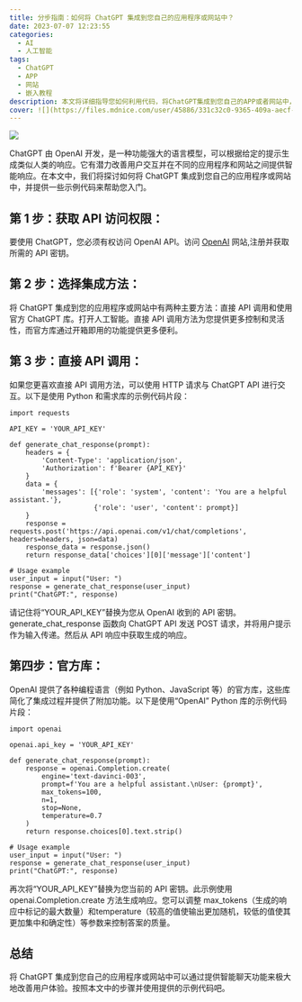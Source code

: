```yaml
---
title: 分步指南：如何将 ChatGPT 集成到您自己的应用程序或网站中？
date: 2023-07-07 12:23:55
categories:
  - AI
  - 人工智能
tags:
  - ChatGPT
  - APP
  - 网站
  - 嵌入教程
description: 本文将详细指导您如何利用代码，将ChatGPT集成到您自己的APP或者网站中，提高整个程序的生产力。
cover: ![](https://files.mdnice.com/user/45886/331c32c0-9365-409a-aecf-adb4e5742cc0.png)
---
```


![](https://files.mdnice.com/user/45886/946d8ff0-8f9f-4d26-b2b7-26b5b6fa03f0.png)

ChatGPT 由 OpenAI 开发，是一种功能强大的语言模型，可以根据给定的提示生成类似人类的响应。它有潜力改善用户交互并在不同的应用程序和网站之间提供智能响应。在本文中，我们将探讨如何将 ChatGPT 集成到您自己的应用程序或网站中，并提供一些示例代码来帮助您入门。

## 第 1 步：获取 API 访问权限：

要使用 ChatGPT，您必须有权访问 OpenAI API。访问 [OpenAI](https://openai.com) 网站,注册并获取所需的 API 密钥。

## 第 2 步：选择集成方法：

将 ChatGPT 集成到您的应用程序或网站中有两种主要方法：直接 API 调用和使用官方 ChatGPT 库。打开人工智能。直接 API 调用方法为您提供更多控制和灵活性，而官方库通过开箱即用的功能提供更多便利。

## 第 3 步：直接 API 调用：

如果您更喜欢直接 API 调用方法，可以使用 HTTP 请求与 ChatGPT API 进行交互。以下是使用 Python 和需求库的示例代码片段：
```
import requests

API_KEY = 'YOUR_API_KEY'

def generate_chat_response(prompt):
    headers = {
        'Content-Type': 'application/json',
        'Authorization': f'Bearer {API_KEY}'
    }
    data = {
        'messages': [{'role': 'system', 'content': 'You are a helpful assistant.'},
                     {'role': 'user', 'content': prompt}]
    }
    response = requests.post('https://api.openai.com/v1/chat/completions', headers=headers, json=data)
    response_data = response.json()
    return response_data['choices'][0]['message']['content']

# Usage example
user_input = input("User: ")
response = generate_chat_response(user_input)
print("ChatGPT:", response)
```
请记住将“YOUR_API_KEY”替换为您从 OpenAI 收到的 API 密钥。 generate_chat_response 函数向 ChatGPT API 发送 POST 请求，并将用户提示作为输入传递。然后从 API 响应中获取生成的响应。

## 第四步：官方库：

OpenAI 提供了各种编程语言（例如 Python、JavaScript 等）的官方库，这些库简化了集成过程并提供了附加功能。以下是使用“OpenAI” Python 库的示例代码片段：

```
import openai

openai.api_key = 'YOUR_API_KEY'

def generate_chat_response(prompt):
    response = openai.Completion.create(
        engine='text-davinci-003',
        prompt=f'You are a helpful assistant.\nUser: {prompt}',
        max_tokens=100,
        n=1,
        stop=None,
        temperature=0.7
    )
    return response.choices[0].text.strip()

# Usage example
user_input = input("User: ")
response = generate_chat_response(user_input)
print("ChatGPT:", response)
```
再次将“YOUR_API_KEY”替换为您当前的 API 密钥。此示例使用 openai.Completion.create 方法生成响应。您可以调整 max_tokens（生成的响应中标记的最大数量）和temperature（较高的值使输出更加随机，较低的值使其更加集中和确定性）等参数来控制答案的质量。

## 总结

将 ChatGPT 集成到您自己的应用程序或网站中可以通过提供智能聊天功能来极大地改善用户体验。按照本文中的步骤并使用提供的示例代码吧。
